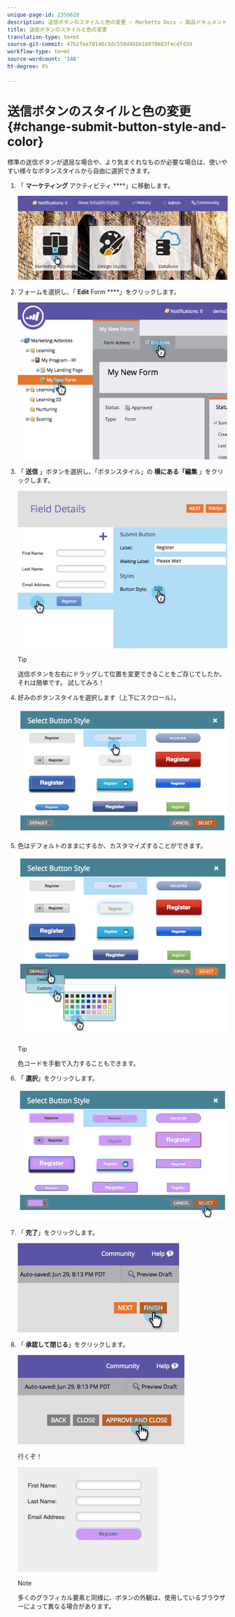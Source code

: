 ```yaml
---
unique-page-id: 2359620
description: 送信ボタンのスタイルと色の変更 — Marketto Docs — 製品ドキュメント
title: 送信ボタンのスタイルと色の変更
translation-type: tm+mt
source-git-commit: 47b2fee7d146c3dc558d4bbb10070683f4cdfd3d
workflow-type: tm+mt
source-wordcount: '148'
ht-degree: 0%

---
```



# 送信ボタンのスタイルと色の変更 {#change-submit-button-style-and-color}

標準の送信ボタンが退屈な場合や、より気まぐれなものが必要な場合は、使いやすい様々なボタンスタイルから自由に選択できます。

1. 「 **マーケティング** アクティビティ ****」に移動します。

   ![](assets/login-marketing-activities-3.png)

1. フォームを選択し、「 **Edit** Form ****」をクリックします。

   ![](assets/image2014-9-15-16-3a54-3a36.png)

1. 「 **送信** 」ボタンを選択し、「ボタンスタイル」の **横にある「編集** 」をクリックします。

   ![](assets/image2014-9-15-16-3a54-3a56.png)

   >[!TIP]
   >
   >送信ボタンを左右にドラッグして位置を変更できることをご存じでしたか。 それは簡単です。 試してみろ！

1. 好みのボタンスタイルを選択します（上下にスクロール）。

   ![](assets/image2014-9-15-16-3a55-3a30.png)

1. 色はデフォルトのままにするか、カスタマイズすることができます。

   ![](assets/image2014-9-15-16-3a56-3a0.png)

   >[!TIP]
   >
   >色コードを手動で入力することもできます。

1. 「 **選択**」をクリックします。

   ![](assets/image2014-9-15-16-3a56-3a37.png)

1. 「 **完了**」をクリックします。

   ![](assets/image2014-9-15-16-3a56-3a52.png)

1. 「 **承認して閉じる**」をクリックします。

   ![](assets/image2014-9-15-16-3a57-3a10.png)

   行くぞ！

   ![](assets/image2014-9-15-16-3a57-3a17.png)

   >[!NOTE]
   >
   >多くのグラフィカル要素と同様に、ボタンの外観は、使用しているブラウザーによって異なる場合があります。

